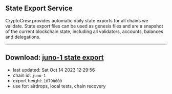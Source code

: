## State Export Service
CryptoCrew provides automatic daily state exports for all chains we validate. State export files can be used as genesis files and are a snapshot of the current blockchain state, including all validators, accounts, balances and delegations.

---
**Download: [juno-1 state export](https://dl.ccvalidators.com/SERVICE/juno/juno-1_export_10798600.json)**
---

- last updated: Sat Oct 14 2023 12:29:56
- chain id: `juno-1`
- export height: `10798600`
- use for: airdrops, local tests, chain recovery
